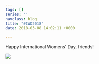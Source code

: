 ```yaml
---
tags: []
series: ''
navclass: blog
title: "#IWD2018"
date: 2018-03-08 14:02:11 +0000

---
```

Happy International Womens' Day, friends! 

![](/uploads/2018/03/08/IWD-1.jpg)